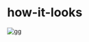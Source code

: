 # how-it-looks

![gg](https://user-images.githubusercontent.com/60059328/223526954-53e56454-44e0-4ea7-bb26-7eb29cc28ea9.PNG)
